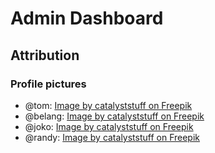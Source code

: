# Admin Dashboard

## Attribution

### Profile pictures

- @tom: <a href="https://www.freepik.com/free-vector/cute-cat-sitting-cartoon-vector-icon-illustration-animal-nature-icon-concept-isolated-premium-flat_34733153.htm#fromView=search&page=1&position=2&uuid=e1f2810e-3c4f-4be2-9e0a-6c99fda3c3d9">Image by catalyststuff on Freepik</a>
- @belang: <a href="https://www.freepik.com/free-vector/cute-cat-sitting-cartoon-vector-icon-illustration-animal-nature-icon-concept-isolated-premium-vector-flat-cartoon-style_22638092.htm#fromView=search&page=1&position=0&uuid=e1f2810e-3c4f-4be2-9e0a-6c99fda3c3d9">Image by catalyststuff on Freepik</a>
- @joko: <a href="https://www.freepik.com/free-vector/cute-cat-with-knife-cartoon-illustration_15644389.htm#fromView=search&page=1&position=12&uuid=9e2ab020-3ba2-4ccb-a61e-dd0d69ad3010">Image by catalyststuff on Freepik</a>
- @randy: <a href="https://www.freepik.com/free-vector/cute-koala-sleeping-tree-cartoon-animal-nature-icon-concept-isolated-flat-cartoon-style_11579989.htm">Image by catalyststuff on Freepik</a>

